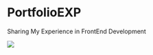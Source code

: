 # PortfolioEXP


Sharing My Experience in FrontEnd Development 

<img src='https://miro.medium.com/v2/resize:fit:1300/0*Yiwgrz_nSIbmbieA.gif'>
